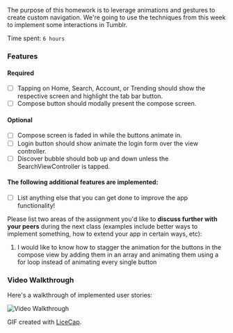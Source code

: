
The purpose of this homework is to leverage animations and gestures to create custom navigation. We're going to use the techniques from this week to implement some interactions in Tumblr.

Time spent: `6 hours`

### Features

#### Required

- [ ] Tapping on Home, Search, Account, or Trending should show the respective screen and highlight the tab bar button.
- [ ] Compose button should modally present the compose screen.

#### Optional

- [ ] Compose screen is faded in while the buttons animate in.
- [ ] Login button should show animate the login form over the view controller.
- [ ] Discover bubble should bob up and down unless the SearchViewController is tapped.

#### The following **additional** features are implemented:

- [ ] List anything else that you can get done to improve the app functionality!

Please list two areas of the assignment you'd like to **discuss further with your peers** during the next class (examples include better ways to implement something, how to extend your app in certain ways, etc):

1. I would like to know how to stagger the animation for the buttons in the compose view by adding them in an array and animating them using a for loop instead of animating every single button


### Video Walkthrough 

Here's a walkthrough of implemented user stories:

<img src="http://i.imgur.com/d5y8Xkg.gifv" title='Video Walkthrough' width='' alt='Video Walkthrough' />

GIF created with [LiceCap](http://www.cockos.com/licecap/).




